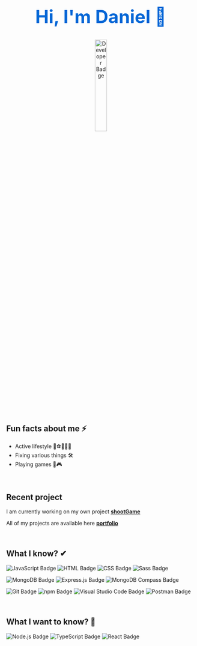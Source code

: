 <div align="center">
  <h1 style="color: #0366d6; font-size: 48px; font-weight: bold;">Hi, I'm Daniel 👋</h1> 
  <img alt="Developer Badge" src="https://img.shields.io/badge/Developer-gray?style=for-the-badge&logo=appveyor" style="width: 25%; height: 25%;"/>
</div>

<br>

## Fun facts about me ⚡
- Active lifestyle 💪⚽🚴‍♂️🎿
- Fixing various things 🛠
- Playing games 🎲🎮

<br>

## Recent project
I am currently working on my own project [**shootGame**](https://github.com/sirbuli/shootGame)

All of my projects are available here [**portfolio**](https://github.com/sirbuli?tab=repositories)

<br>

## What I know? ✔
![JavaScript Badge](https://img.shields.io/badge/JavaScript-%23F7DF1E.svg?&style=for-the-badge&logo=javascript&logoColor=black)
![HTML Badge](https://img.shields.io/badge/HTML-%23E34F26.svg?&style=for-the-badge&logo=html5&logoColor=white)
![CSS Badge](https://img.shields.io/badge/CSS-%231572B6.svg?&style=for-the-badge&logo=css3&logoColor=white)
![Sass Badge](https://img.shields.io/badge/Sass-%23CC6699.svg?&style=for-the-badge&logo=sass&logoColor=white)

![MongoDB Badge](https://img.shields.io/badge/MongoDB-%2347A248.svg?&style=for-the-badge&logo=mongodb&logoColor=white)
![Express.js Badge](https://img.shields.io/badge/Express.js-%23000000.svg?&style=for-the-badge&logo=express&logoColor=white)
![MongoDB Compass Badge](https://img.shields.io/badge/MongoDB_Compass-%2347A248.svg?&style=for-the-badge&logo=mongodb&logoColor=white)

![Git Badge](https://img.shields.io/badge/Git-%23F05033.svg?&style=for-the-badge&logo=git&logoColor=white)
![npm Badge](https://img.shields.io/badge/npm-%23CB3837.svg?&style=for-the-badge&logo=npm&logoColor=white)
![Visual Studio Code Badge](https://img.shields.io/badge/Visual%20Studio%20Code-%23007ACC.svg?&style=for-the-badge&logo=visual-studio-code&logoColor=white)
![Postman Badge](https://img.shields.io/badge/Postman-%23FF6C37.svg?&style=for-the-badge&logo=postman&logoColor=white)

<br>

## What I want to know? 👀
![Node.js Badge](https://img.shields.io/badge/Node.js-%23339933.svg?&style=for-the-badge&logo=node.js&logoColor=white)
![TypeScript Badge](https://img.shields.io/badge/TypeScript-%23007ACC.svg?&style=for-the-badge&logo=typescript&logoColor=white)
![React Badge](https://img.shields.io/badge/React-%2361DAFB.svg?&style=for-the-badge&logo=react&logoColor=black)



<!--
**sirbuli/sirbuli** is a ✨ _special_ ✨ repository because its `README.md` (this file) appears on your GitHub profile.

Here are some ideas to get you started:

- 👯 I’m looking to collaborate on ...
- 🤔 I’m looking for help with ...
- 💬 Ask me about ...
- 📫 How to reach me: ...
- 😄 Pronouns: ...
-->





